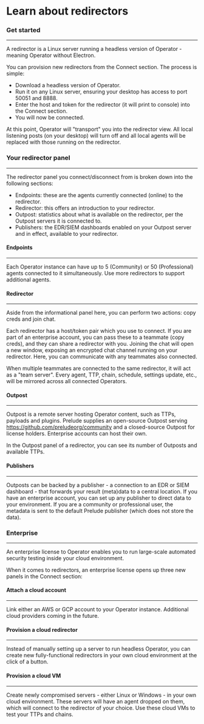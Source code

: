 # Learn about redirectors

### Get started

---

A redirector is a Linux server running a headless version of Operator - meaning Operator without Electron. 

You can provision new redirectors from the Connect section. The process is simple:
- Download a headless version of Operator.
- Run it on any Linux server, ensuring your desktop has access to port 50051 and 8888.
- Enter the host and token for the redirector (it will print to console) into the Connect section.
- You will now be connected.

At this point, Operator will "transport" you into the redirector view. All local
listening posts (on your desktop) will turn off and all local agents will be replaced with those
running on the redirector. 

### Your redirector panel

---

The redirector panel you connect/disconnect from is broken down into the following sections:
- Endpoints: these are the agents currently connected (online) to the redirector.
- Redirector: this offers an introduction to your redirector.
- Outpost: statistics about what is available on the redirector, per the Outpost servers it is connected to.
- Publishers: the EDR/SIEM dashboards enabled on your Outpost server and in effect, available to your redirector.

#### Endpoints

---

Each Operator instance can have up to 5 (Community) or 50 (Professional) agents connected to it simultaneously.
Use more redirectors to support additional agents.

#### Redirector

---

Aside from the informational panel here, you can perform two actions: copy creds and join chat. 

Each redirector has a host/token pair which you use to connect. If you are part of an enterprise account, 
you can pass these to a teammate (copy creds), and they can share a redirector with you. Joining the chat will 
open a new window, exposing an encrypted chat channel running on your redirector. Here, you can communicate 
with any teammates also connected.

When multiple teammates are connected to the same redirector, it will act as a "team server". Every agent, TTP, 
chain, schedule, settings update, etc., will be mirrored across all connected Operators. 

#### Outpost

---

Outpost is a remote server hosting Operator content, such as TTPs, payloads and plugins. Prelude supplies 
an open-source Outpost serving https://github.com/preludeorg/community and a closed-source Outpost for 
license holders. Enterprise accounts can host their own.

In the Outpost panel of a redirector, you can see its number of Outposts and available TTPs. 

#### Publishers

---

Outposts can be backed by a publisher - a connection to an EDR or SIEM dashboard - that forwards your 
result (meta)data to a central location. If you have an enterprise account, you can set up any publisher to 
direct data to your environment. If you are a community or professional user, the metadata is sent to the 
default Prelude publisher (which does not store the data).

### Enterprise

---

An enterprise license to Operator enables you to run large-scale automated security testing
inside your cloud environment. 

When it comes to redirectors, an enterprise license opens up three new panels in the Connect
section:

#### Attach a cloud account

---

Link either an AWS or GCP account to your Operator instance. Additional cloud providers coming
in the future.

#### Provision a cloud redirector

---

Instead of manually setting up a server to run headless Operator, you can create new 
fully-functional redirectors in your own cloud environment at the click of a button.

#### Provision a cloud VM

---

Create newly compromised servers - either Linux or Windows - in your own cloud environment. 
These servers will have an agent dropped on them, which will connect to the redirector of your
choice. Use these cloud VMs to test your TTPs and chains.
